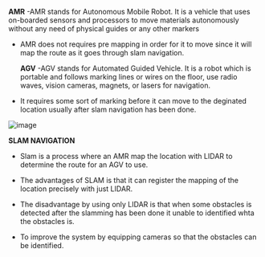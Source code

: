   **AMR**
-AMR stands for Autonomous Mobile Robot. It is a vehicle that uses on-boarded sensors and processors to move materials autonomously without any need of physical guides or any other markers
- AMR does not requires pre mapping in order for it to move since it will map the route as it goes through slam navigation.

  **AGV**
-AGV stands for Automated Guided Vehicle. It is a robot which is portable and follows marking lines or wires on the floor, use radio waves, vision cameras, magnets, or lasers for navigation.
- It requires some sort of marking before it can move to the deginated location usually after slam navigation has been done.

![image](https://user-images.githubusercontent.com/80021420/161488921-db3c01a6-3926-4db2-9a0b-96311587dc96.png)

 **SLAM NAVIGATION**
 - Slam is a process where an AMR map the location with LIDAR to determine the route for an AGV to use.
 
 - The advantages of SLAM is that it can register the mapping of the location precisely with just LIDAR. 
 - The disadvantage by using only LIDAR is that when some obstacles is detected after the slamming has been done it unable to identified whta the obstacles is.
 - To improve the system by equipping cameras so that the obstacles can be identified.
 
